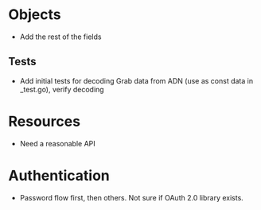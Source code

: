# Objects

- Add the rest of the fields

## Tests

- Add initial tests for decoding
  Grab data from ADN (use as const data in _test.go), verify decoding

# Resources

- Need a reasonable API

# Authentication

- Password flow first, then others. Not sure if OAuth 2.0 library exists. 